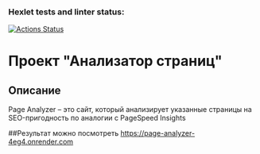 ### Hexlet tests and linter status:
[![Actions Status](https://github.com/NevermoreKatana/python-project-83/workflows/hexlet-check/badge.svg)](https://github.com/NevermoreKatana/python-project-83/actions)

# Проект "Анализатор страниц"

## Описание
Page Analyzer – это сайт, который анализирует указанные страницы на SEO-пригодность по аналогии с PageSpeed Insights

##Результат можно посмотреть
https://page-analyzer-4eg4.onrender.com